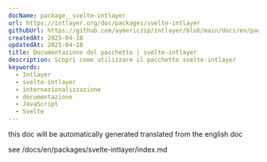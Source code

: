 ```yaml
---
docName: package__svelte-intlayer
url: https://intlayer.org/doc/packages/svelte-intlayer
githubUrl: https://github.com/aymericzip/intlayer/blob/main/docs/en/packages/svelte-intlayer/index.md
createdAt: 2025-04-18
updatedAt: 2025-04-18
title: Documentazione del pacchetto | svelte-intlayer
description: Scopri come utilizzare il pacchetto svelte-intlayer
keywords:
  - Intlayer
  - svelte-intlayer
  - internazionalizzazione
  - documentazione
  - JavaScript
  - Svelte
---
```


this doc will be automatically generated translated from the english doc

see /docs/en/packages/svelte-intlayer/index.md
